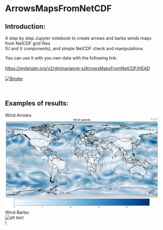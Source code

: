 # ArrowsMapsFromNetCDF
## Introduction: 

A step by step Jupyter notebook to create arrows and barbs winds maps from NetCDF grid files </br> (U and V components), and simple NetCDF check and manipulations</br>

You can use it with you own data with the following link: </br></br>
https://mybinder.org/v2/gh/marianne-s/ArrowsMapsFromNetCDF/HEAD  </br></br>
[![Binder](https://mybinder.org/badge_logo.svg)](https://mybinder.org/v2/gh/marianne-s/ArrowsMapsFromNetCDF/HEAD)

</br>





## Examples of results: 

Wind Arrows: </br>
![alt text](https://github.com/marianne-s/ArrowsMapsFromNetCDF/blob/main/img/arrowspeedBlack.png?raw=true)
</br>
Wind Barbs: </br>
![alt text](https://github.com/marianne-s/ArrowsMapsFromNetCDF/blob/main/img/barbsSpeedBlack.png?raw=true)
</br>\
